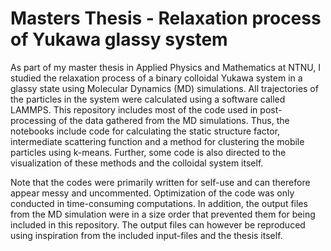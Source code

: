 # Masters Thesis - Relaxation process of Yukawa glassy system

As part of my master thesis in Applied Physics and Mathematics at NTNU, I studied the relaxation process of a binary colloidal Yukawa system in a glassy state using Molecular Dynamics (MD) simulations. All trajectories of the particles in the system were calculated using a software called LAMMPS. This repository includes most of the code used in post-processing of the data gathered from the MD simulations. Thus, the notebooks include code for calculating the static structure factor, intermediate scattering function and a method for clustering the mobile particles using k-means. Further, some code is also directed to the visualization of these methods and the colloidal system itself. 

Note that the codes were primarily written for self-use and can therefore appear messy and uncommented. Optimization of the code was only conducted in time-consuming computations. In addition, the output files from the MD simulation were in a size order that prevented them for being included in this repository. The output files can however be reproduced using inspiration from the included input-files and the thesis itself. 
